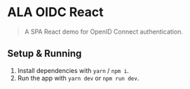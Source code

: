 # ALA OIDC React

> A SPA React demo for OpenID Connect authentication.

## Setup & Running

1. Install dependencies with `yarn` / `npm i`.
2. Run the app with `yarn dev` or `npm run dev`.
